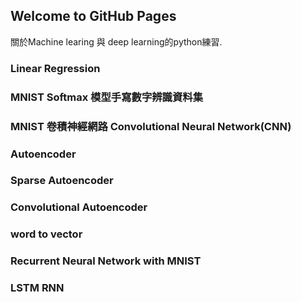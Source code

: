 ## Welcome to GitHub Pages
關於Machine learing 與 deep learning的python練習.

### Linear Regression 

### MNIST Softmax 模型手寫數字辨識資料集

### MNIST 卷積神經網路 Convolutional Neural Network(CNN)

### Autoencoder

###  Sparse Autoencoder

### Convolutional Autoencoder

### word to vector

### Recurrent Neural Network with MNIST

### LSTM RNN
